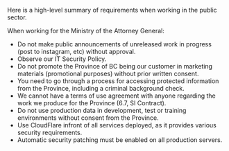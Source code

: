 

Here is a high-level summary of requirements when working in the public sector.

When working for the Ministry of the Attorney General:

  * Do not make public announcements of unreleased work in progress (post to instagram, etc) without approval.
  * Observe our IT Security Policy.
  * Do not promote the Province of BC being our customer in marketing materials (promotional purposes) without prior written consent.
  * You need to go through a process for accessing protected information from the Province, including a criminal background check.
  * We cannot have a terms of use agreement with anyone regarding the work we produce for the Province (6.7, SI Contract).
  * Do not use production data in development, test or training environments without consent from the Province.
  * Use CloudFlare infront of all services deployed, as it provides various security requirements.
  * Automatic security patching must be enabled on all production servers.

  
